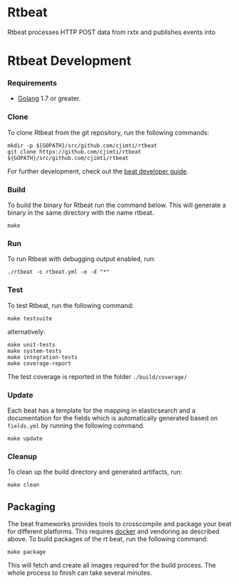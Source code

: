 # Rtbeat

Rtbeat processes HTTP POST data from rxtx and publishes events into

# Rtbeat Development

### Requirements

* [Golang](https://golang.org/dl/) 1.7 or greater.

### Clone

To clone Rtbeat from the git repository, run the following commands:

```
mkdir -p ${GOPATH}/src/github.com/cjimti/rtbeat
git clone https://github.com/cjimti/rtbeat ${GOPATH}/src/github.com/cjimti/rtbeat
```

For further development, check out the [beat developer guide](https://www.elastic.co/guide/en/beats/libbeat/current/new-beat.html).

### Build

To build the binary for Rtbeat run the command below. This will generate a binary
in the same directory with the name rtbeat.

```
make
```

### Run

To run Rtbeat with debugging output enabled, run:

```
./rtbeat -c rtbeat.yml -e -d "*"
```

### Test

To test Rtbeat, run the following command:

```
make testsuite
```

alternatively:
```
make unit-tests
make system-tests
make integration-tests
make coverage-report
```

The test coverage is reported in the folder `./build/coverage/`

### Update

Each beat has a template for the mapping in elasticsearch and a documentation for the fields
which is automatically generated based on `fields.yml` by running the following command.

```
make update
```

### Cleanup

To clean up the build directory and generated artifacts, run:

```
make clean
```

## Packaging

The beat frameworks provides tools to crosscompile and package your beat for different platforms. This requires [docker](https://www.docker.com/) and vendoring as described above. To build packages of the rt beat, run the following command:

```
make package
```

This will fetch and create all images required for the build process. The whole process to finish can take several minutes.
